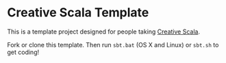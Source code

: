 # Creative Scala Template

This is a template project designed for people taking [Creative Scala][creative-scala].

Fork or clone this template. Then run `sbt.bat` (OS X and Linux) or `sbt.sh` to get coding!

[creative-scala]: http://underscore.io/training/courses/creative-scala/
